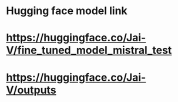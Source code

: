 # Hugging face model link
# https://huggingface.co/Jai-V/fine_tuned_model_mistral_test
# https://huggingface.co/Jai-V/outputs
